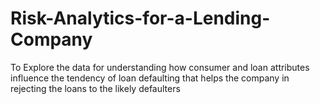 # Risk-Analytics-for-a-Lending-Company
To Explore the data for understanding how consumer and loan attributes influence the tendency of loan defaulting that helps the company in rejecting the loans to the likely defaulters
